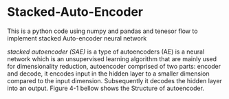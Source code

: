 # Stacked-Auto-Encoder


This is a python code using numpy and pandas and tenesor flow to implement stacked Auto-encoder neural network

*stacked autoencoder (SAE)* is a type of autoencoders (AE) is a neural network which is an unsupervised learning algorithm that are mainly used for dimensionality reduction, autoencoder comprised of two parts: encoder and decode, it encodes input in the hidden layer to a smaller dimension compared to the input dimension. Subsequently it decodes the hidden layer into an output. Figure 4-1 bellow shows the Structure of autoencoder.
